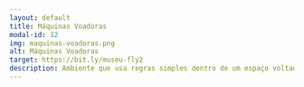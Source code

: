 ```yaml
---
layout: default
title: Máquinas Voadoras
modal-id: 12
img: maquinas-voadoras.png
alt: Máquinas Voadoras
target: https://bit.ly/museu-fly2
description: Ambiente que usa regras simples dentro de um espaço voltado a ensino/aprendizagem para a simulação de máquinas voadoras. A partir desse tema, são criados desafios de lógica. Faixa etária recomendada: 8 a 12 anos.
---
```

